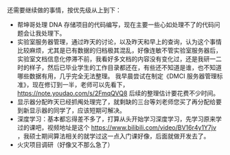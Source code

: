 还需要继续做的事情，按优先级从上到下：

- 帮坤哥处理 DNA 存储项目的代码编写，现在主要一些心如处理不了的代码问题会让我处理下。
- 实验室服务器管理，通过昨天的讨论，以及昨天和早上的查询，认为这个事情比较麻烦，尤其是已有数据的归档极其混乱，好像连敏不管实验室服务器后，实验室文档信息化停滞不前，我看好多文档的内容没有变化过，还是我研一二时的样子，然后已毕业学生的工作目录都还在，有些还不知道是谁，也不知道哪些数据有用，几乎完全无法整理。 我早晨尝试在制定《DMCI 服务器管理标准》，现在修订到一半，老师可以先看下， https://note.youdao.com/s/2FmqQVQ8 后续的整理估计要花费不少时间。
- 显示器分配昨天已经抓阄处理完了，就剩缺的三台等刘老师您买了再分配给要到新显示器的同学了，应该短期可解决。
- 深度学习：基本都忘得差不多了，打算从头开始学习深度学习，先学习原来学过的课吧，视频地址是这个 https://www.bilibili.com/video/BV16r4y1Y7jv ，我硕士期间算法相关的就学过这一点入门课好像，后面就做开发去了。
- 火灾项目调研（好像又不那么急了）
